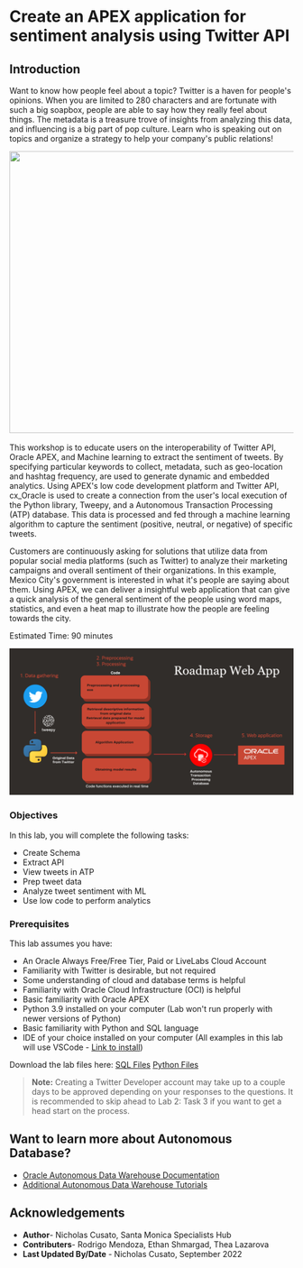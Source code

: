 # Create an APEX application for sentiment analysis using Twitter API

## Introduction

Want to know how people feel about a topic? Twitter is a haven for people's opinions. When you are limited to 280 characters and are fortunate with such a big soapbox, people are able to say how they really feel about things. The metadata is a treasure trove of insights from analyzing this data, and influencing is a big part of pop culture. Learn who is speaking out on topics and organize a strategy to help your company's public relations! 

<img src="https://media.giphy.com/media/jxIwOlTpqJ0iOL159d/giphy.gif" width="1000" height="500" />

This workshop is to educate users on the interoperability of Twitter API, Oracle APEX, and Machine learning to extract the sentiment of tweets. By specifying particular keywords to collect, metadata, such as geo-location and hashtag frequency, are used to generate dynamic and embedded analytics. Using APEX's low code development platform and Twitter API, cx_Oracle is used to create a connection from the user's local execution of the Python library, Tweepy, and a Autonomous Transaction Processing (ATP) database. This data is processed and fed through a machine learning algorithm to capture the sentiment (positive, neutral, or negative) of specific tweets. 

Customers are continuously asking for solutions that utilize data from popular social media platforms (such as Twitter) to analyze their marketing campaigns and overall sentiment of their organizations. In this example, Mexico City's government is interested in what it's people are saying about them.  Using APEX, we can deliver a insightful web application that can give a quick analysis of the general sentiment of the people using word maps, statistics, and even a heat map to illustrate how the people are feeling towards the city.

Estimated Time: 90 minutes

![Lab Architecture](images/roadmap.png)

### Objectives

In this lab, you will complete the following tasks:

- Create Schema
- Extract API
- View tweets in ATP
- Prep tweet data
- Analyze tweet sentiment with ML
- Use low code to perform analytics

### Prerequisites

This lab assumes you have:
- An Oracle Always Free/Free Tier, Paid or LiveLabs Cloud Account
- Familiarity with Twitter is desirable, but not required
- Some understanding of cloud and database terms is helpful
- Familiarity with Oracle Cloud Infrastructure (OCI) is helpful
- Basic familiarity with Oracle APEX
- Python 3.9 installed on your computer (Lab won't run properly with newer versions of Python)
- Basic familiarity with Python and SQL language
- IDE of your choice installed on your computer (All examples in this lab will use VSCode - [Link to install](https://code.visualstudio.com/download))

Download the lab files here: 
[SQL Files](https://objectstorage.us-ashburn-1.oraclecloud.com/p/vmkYRTjFDKT14aBgppExmxjWXNForfovxySRrgqJGlWMacsc6mMtClQY1a6foD3c/n/orasenatdpltsecitom03/b/Twitter_LL/o/Twitter_LL1.zip)
[Python Files](https://objectstorage.us-ashburn-1.oraclecloud.com/p/tVAwp-XWRsm1oouSHDzzZwyUQ5TErSPpPNhuYPMTbSJOZlC-Pvsed-caGfHYrkV5/n/orasenatdpltsecitom03/b/Twitter_LL/o/Twitter_LL2.zip)

>**Note:** Creating a Twitter Developer account may take up to a couple days to be approved depending on your responses to the questions. It is recommended to skip ahead to Lab 2: Task 3 if you want to get a head start on the process.

## Want to learn more about Autonomous Database?
- [Oracle Autonomous Data Warehouse Documentation](https://docs.oracle.com/en/cloud/paas/autonomous-data-warehouse-cloud/index.html)
- [Additional Autonomous Data Warehouse Tutorials](https://docs.oracle.com/en/cloud/paas/autonomous-data-warehouse-cloud/tutorials.html)

## Acknowledgements

- **Author**- Nicholas Cusato, Santa Monica Specialists Hub
- **Contributers**- Rodrigo Mendoza, Ethan Shmargad, Thea Lazarova
- **Last Updated By/Date** - Nicholas Cusato, September 2022